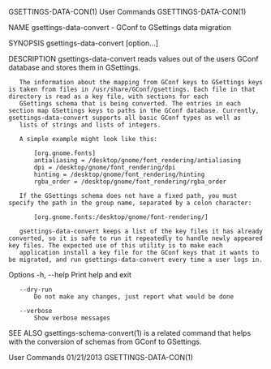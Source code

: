 GSETTINGS-DATA-CON(1)                                                                           User Commands                                                                           GSETTINGS-DATA-CON(1)



NAME
       gsettings-data-convert - GConf to GSettings data migration

SYNOPSIS
       gsettings-data-convert [option...]

DESCRIPTION
       gsettings-data-convert reads values out of the users GConf database and stores them in GSettings.

       The information about the mapping from GConf keys to GSettings keys is taken from files in /usr/share/GConf/gsettings. Each file in that directory is read as a key file, with sections for each
       GSettings schema that is being converted. The entries in each section map GSettings keys to paths in the GConf database. Currently, gsettings-data-convert supports all basic GConf types as well as
       lists of strings and lists of integers.

       A simple example might look like this:

           [org.gnome.fonts]
           antialiasing = /desktop/gnome/font_rendering/antialiasing
           dpi = /desktop/gnome/font_rendering/dpi
           hinting = /desktop/gnome/font_rendering/hinting
           rgba_order = /desktop/gnome/font_rendering/rgba_order

       If the GSettings schema does not have a fixed path, you must specify the path in the group name, separated by a colon character:

           [org.gnome.fonts:/desktop/gnome/font-rendering/]

       gsettings-data-convert keeps a list of the key files it has already converted, so it is safe to run it repeatedly to handle newly appeared key files. The expected use of this utility is to make each
       application install a key file for the GConf keys that it wants to be migrated, and run gsettings-data-convert every time a user logs in.

   Options
       -h, --help
           Print help and exit

       --dry-run
           Do not make any changes, just report what would be done

       --verbose
           Show verbose messages

SEE ALSO
       gsettings-schema-convert(1) is a related command that helps with the conversion of schemas from GConf to GSettings.



User Commands                                                                                     01/21/2013                                                                            GSETTINGS-DATA-CON(1)
